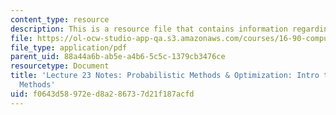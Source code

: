```yaml
---
content_type: resource
description: This is a resource file that contains information regarding lecture 23.
file: https://ol-ocw-studio-app-qa.s3.amazonaws.com/courses/16-90-computational-methods-in-aerospace-engineering-spring-2014/f0643d58972ed8a286737d21f187acfd_MIT16_90S14_Lecture23.pdf
file_type: application/pdf
parent_uid: 88a44a6b-ab5e-a4b6-5c5c-1379cb3476ce
resourcetype: Document
title: 'Lecture 23 Notes: Probabilistic Methods & Optimization: Intro to Optimization
  Methods'
uid: f0643d58-972e-d8a2-8673-7d21f187acfd
---
```


